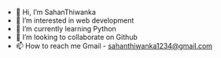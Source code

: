 - 👋 Hi, I’m SahanThiwanka
- 👀 I’m interested in web development
- 🌱 I’m currently learning Python
- 💞️ I’m looking to collaborate on Github
- 📫 How to reach me Gmail - sahanthiwanka1234@gmail.com

<!---
SahanThiwanka/SahanThiwanka is a ✨ special ✨ repository because its `README.md` (this file) appears on your GitHub profile.
You can click the Preview link to take a look at your changes.
--->
